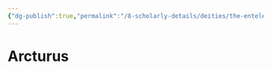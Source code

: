 ```yaml
---
{"dg-publish":true,"permalink":"/8-scholarly-details/deities/the-entelexiea/arcturus/","noteIcon":""}
---
```


# Arcturus


